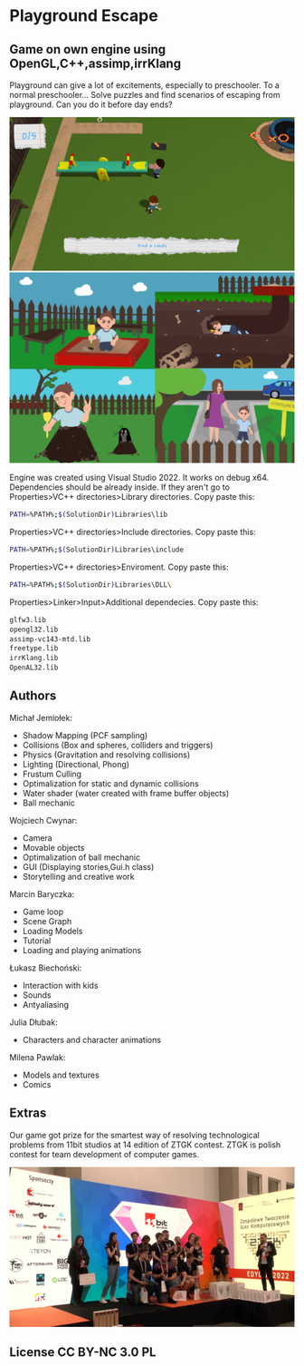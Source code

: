 # Playground Escape
## Game on own engine using OpenGL,C++,assimp,irrKlang

Playground can give a lot of excitements, especially to preschooler. To a normal preschooler... Solve puzzles and find scenarios of escaping from playground. Can you do it before day ends?

![](Game.png)
![](Storyexample.png)


Engine was created using Visual Studio 2022. It works on debug x64. Dependencies should be already inside. If they aren't go to
 Properties>VC++ directories>Library directories. Copy paste this:
```sh
PATH=%PATH%;$(SolutionDir)Libraries\lib
```
 Properties>VC++ directories>Include directories. Copy paste this:
```sh
PATH=%PATH%;$(SolutionDir)Libraries\include
```
 Properties>VC++ directories>Enviroment. Copy paste this:
```sh
PATH=%PATH%;$(SolutionDir)Libraries\DLL\
```
 Properties>Linker>Input>Additional dependecies. Copy paste this:
```sh
glfw3.lib
opengl32.lib
assimp-vc143-mtd.lib
freetype.lib
irrKlang.lib
OpenAL32.lib
```

## Authors
Michał Jemiołek:
- Shadow Mapping (PCF sampling)
- Collisions (Box and spheres, colliders and triggers)
- Physics (Gravitation and resolving collisions)
- Lighting (Directional, Phong)
- Frustum Culling
- Optimalization for static and dynamic collisions
- Water shader (water created with frame buffer objects)
- Ball mechanic

Wojciech Cwynar:
- Camera
- Movable objects
- Optimalization of ball mechanic
- GUI (Displaying stories,Gui.h class)
- Storytelling and creative work

Marcin Baryczka:
- Game loop
- Scene Graph
- Loading Models
- Tutorial
- Loading and playing animations

Łukasz Biechoński:
- Interaction with kids
- Sounds
- Antyaliasing

Julia Dłubak:
- Characters and character animations

Milena Pawlak:
- Models and textures
- Comics

## Extras

Our game got prize for the smartest way of resolving technological problems from 11bit studios at 14 edition of ZTGK contest. ZTGK is polish contest for team development of computer games.

![](Extra.png)

## License CC BY-NC 3.0 PL